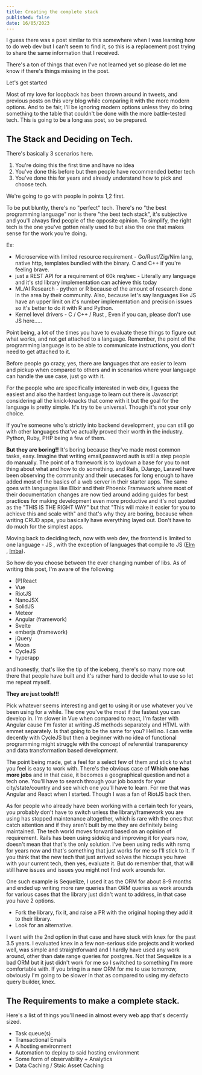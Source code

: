 ```yaml
---
title: Creating the complete stack
published: false
date: 16/05/2023
---
```


I guess there was a post similar to this somewhere when I was learning how to do web dev but I can't seem to find it, so this is a replacement post 
trying to share the same information that I received. 

There's a ton of things that even I've not learned yet so please do let me know if there's things missing in the post. 

Let's get started

Most of my love for loopback has been thrown around in tweets, and previous posts on this very blog while comparing it with the more modern options. 
And to be fair, I'll be ignoring modern options unless they do bring something to the table that couldn't be done with the more battle-tested tech. This is going to be a long ass post, so be prepared. 

## The Stack and Deciding on Tech. 

There's basically 3 scenarios here. 

1. You're doing this the first time and have no idea 
2. You've done this before but then people have recommended better tech 
3. You've done this for years and already understand how to pick and choose tech. 

We're going to go with people in points 1,2 first. 

To be put bluntly, there's no "perfect" tech. There's no "the best programming language" nor is there "the best tech stack", it's subjective and you'll always find people of the opposite opinion. To simplify, the right tech is the one you've gotten really used to but also the one that makes sense for the work you're doing. 

Ex: 
- Microservice with limited resource requirement - Go/Rust/Zig/Nim lang, native http, templates bundled with the binary. C and C++ if you're feeling brave. 
- just a REST API for a requirement of 60k req/sec - Literally any language and it's std library implementation can achieve this today
- ML/AI Research - python or R because of the amount of research done in the area by their community. Also, because let's say languages like JS have an upper limit on it's number implementation and precision issues so it's better to do it with R and Python. 
- Kernel level drivers - C / C++ / Rust , Even if you can, please don't use JS here..... 

Point being, a lot of the times you have to evaluate these things to figure out what works, and not get attached to a language. Remember, the point of the programming language is to be able to communicate instructions, you don't need to get attached to it. 

Before people go crazy, yes, there are languages that are easier to learn and pickup when compared to others and in scenarios where your language can handle the use case, just go with it. 

For the people who are specifically interested in web dev, I guess the easiest and also the hardest language to learn out there is Javascript considering all the knick-knacks that come with it but the goal for the language is pretty simple. It's try to be universal. Though it's not your only choice. 

If you're someone who's strictly into backend development, you can still go with other languages that've actually proved their worth in the industry. Python, Ruby, PHP being a few of them. 

**But they are boring!!** 
It's boring because they've made most common tasks, easy. Imagine that writing email,password auth is still a step people do manually. The point of a framework is to laydown a base for you to not thing about 
what and how to do something. and Rails, DJango, Laravel have been observing the community and their usecases for long enough to have added most of the basics of a web server in their starter apps. The same goes with languages like Elixir and their Phoenix Framework where most of their documentation changes are now tied around adding guides for best practices for making development even more productive and it's not quoted as the "THIS IS THE RIGHT WAY" but that "This will make it easier for you to achieve this and scale with" and that's why they are boring, because when writing CRUD apps, you basically have everything layed out. Don't have to do much for the simplest apps. 


Moving back to deciding tech, now with web dev, the frontend is limited to one language - JS , with the exception of languages that compile to JS ([Elm](https://elm-lang.org/) , [Imba](https://imba.io/)). 

So how do you choose between the ever changing number of libs. 
As of writing this post, I'm aware of the following
- (P)React 
- Vue
- RiotJS
- NanoJSX 
- SolidJS 
- Meteor 
- Angular (framework)
- Svelte
- emberjs (framework)
- jQuery
- Moon 
- CycleJS 
- hyperapp

and honestly, that's like the tip of the iceberg, there's so many more out there that people have built and it's rather hard to decide what to use so let me repeat myself. 

**They are just tools!!!**

Pick whatever seems interesting and get to using it or use whatever you've been using for a while. The one you've the most if the fastest you can develop in. I'm slower in Vue when compared to react, I'm faster with Angular cause I'm faster at writing JS methods separately and HTML with emmet separately. Is that going to be the same for you? Hell no. I can write decently with CycleJS but then a beginner with no idea of functional programming might struggle
with the concept of referential transparency and data transformation based development. 

The point being made, get a feel for a select few of them and stick to what you feel is easy to work with. There's the obvious case of **Which one has more jobs** and in that case, it becomes a geographical question and not a tech one. You'll have to search through your job boards for your city/state/country and see which one you'll have to learn. For me that was Angular and React when I started. Though I was a fan of RiotJS back then.

As for people who already have been working with a certain tech for years, you probably don't have to switch unless the library/framework you are using has stopped maintenance altogether, which is rare with the ones that catch attention and if they aren't built by me they are definitely being maintained. 
The tech world moves forward based on an opinion of requirement. Rails has been using sidekiq and improving it for years now, doesn't mean that that's the only solution. I've been using redis with rsmq for years now and that's something that just works for me so I'll stick to it. If you think that the new tech that just arrived solves the hiccups you have with your current tech, then yes, evaluate it. But do remember that, that will still have issues and issues you might not find work arounds for. 

One such example is Sequelize, I used it as the ORM for about 8-9 months and ended up writing more raw queries than ORM queries as work arounds for various cases that the library just didn't want to address, in that case you have 2 options. 
- Fork the library, fix it, and raise a PR with the original hoping they add it to their library. 
- Look for an alternative. 

I went with the 2nd option in that case and have stuck with knex for the past 3.5 years. I evaluated knex in a few non-serious side projects and it worked well, was simple and straightforward and I hardly have used any work around, other than date range queries for postgres. Not that Sequelize is a bad ORM but it just didn't work for me so I switched to something I'm more comfortable with. If you bring in a new ORM for me to use tomorrow, obviously I'm going to be slower in that as compared to using my defacto query builder, knex. 


## The Requirements to make a complete stack. 

Here's a list of things you'll need in almost every web app that's decently sized. 

- Task queue(s)
- Transactional Emails
- A hosting environment 
- Automation to deploy to said hosting environment 
- Some form of observability + Analytics
- Data Caching / Staic Asset Caching
